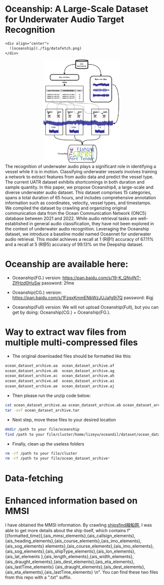# Oceanship: A Large-Scale Dataset for Underwater Audio Target Recognition
```
<div align="center">
  ![oceanship](./fig/datafetch.png)
</div>
```

<div style="text-align: center;">
  <img src="./fig/datafetch.png" alt="oceanship" width="50%">
</div>
The recognition of underwater audio plays a significant role
in identifying a vessel while it is in motion. Classifying underwater vessels involves training a network to extract features from audio data and
predict the vessel type. The current UATR dataset exhibits shortcomings in both duration and sample quantity. In this paper, we propose
Oceanship4, a large-scale and diverse underwater audio dataset. This
dataset comprises 15 categories, spans a total duration of 65 hours, and
includes comprehensive annotation information such as coordinates, velocity, vessel types, and timestamps. We compiled the dataset by crawling
and organizing original communication data from the Ocean Communication Network (ONC5) database between 2021 and 2022. While audio
retrieval tasks are well-established in general audio classification, they
have not been explored in the context of underwater audio recognition.
Leveraging the Oceanship dataset, we introduce a baseline model named
Oceannet for underwater audio retrieval. This model achieves a recall at
1 (R@1) accuracy of 67.11% and a recall at 5 (R@5) accuracy of 99.13%
on the Deepship dataset.

# Oceanship are available here:
- Oceanship(FG.) version: https://pan.baidu.com/s/19-K_QNvINT-ZlfHzd0HuSw password: 2fme 

- Oceanship(CG.) version: https://pan.baidu.com/s/1FzqxKmmENbWzJUJafg9i7Q password: 8igj 

- Oceanship(Full) version: We will not upload Oceanship(Full), but you can get by doing: Oceanship(CG.) + Oceanship(FG.).

# Way to extract wav files from multiple multi-compressed files
- The original downloaded files should be formatted like this:
```txt
ocean_dataset_archive.aa  ocean_dataset_archive.af  
ocean_dataset_archive.ab  ocean_dataset_archive.ag 
ocean_dataset_archive.ac  ocean_dataset_archive.ah
ocean_dataset_archive.ad  ocean_dataset_archive.ai 
ocean_dataset_archive.ae  ocean_dataset_archive.aj
```
- Then please run the unzip code below:
```bash
cat ocean_dataset_archive.aa ocean_dataset_archive.ab ocean_dataset_archive.ac ocean_dataset_archive.ad ocean_dataset_archive.ae ocean_dataset_archive.af ocean_dataset_archive.ag ocean_dataset_archive.ah ocean_dataset_archive.ai ocean_dataset_archive.aj > ocean_dataset_archive.tar
tar -xvf ocean_dataset_archive.tar
```
- Next step, move these files to your desired location
```bash
mkdir /path to your file/oceanship
find /path to your file/cluster/home/lizeyu/oceandil/dataset/ocean_dataset/v100_preprocessed_89_09_31/ -type f -exec mv {} /path to your file/oceanship/ \;
```
- Finally, clean up the useless folders
```bash
rm -rf /path to your file/cluster
rm -rf /path to your file/ocean_dataset_archive*
```

# Data-fetching 



# Enhanced information based on MMSI

I have obtained the MMSI information. By crawling <a href="https://www.shipfinder.com">shipsfind艘船网</a>, I was able to get more details about the ship itself, which contains f"[{formatted_time}],{ais_mmsi_elements},{ais_callsign_elements},{ais_heading_elements},{ais_course_elements},{ais_imo_elements},{ais_sog_elements} elements},{ais_course_elements},{ais_imo_elements},{ais_sog_elements},{ais_shipType_elements},{ais_lon_elements},{ais_lat_elements },{ais_length_elements},{ais_width_elements},{ais_draught_elements},{ais_dest_elements},{ais_eta_elements},{ais_lastTime_elements} {ais_draught_elements},{ais_dest_elements},{ais_eta_elements},{ais_lastTime_elements} \n". You can find these two files from this repo with a ".txt" suffix.
